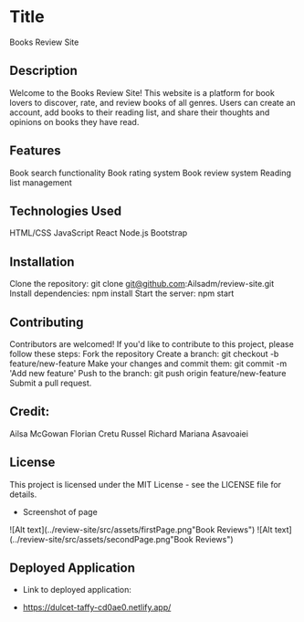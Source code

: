 # Title
Books Review Site

## Description
Welcome to the Books Review Site! This website is a platform for book lovers to discover, rate, and review books of all genres. Users can create an account, add books to their reading list, and share their thoughts and opinions on books they have read.

## Features

Book search functionality
Book rating system
Book review system
Reading list management

## Technologies Used

HTML/CSS
JavaScript
React
Node.js
Bootstrap

## Installation
Clone the repository: git clone git@github.com:Ailsadm/review-site.git
Install dependencies: npm install
Start the server: npm start

## Contributing

Contributors are welcomed!
If you'd like to contribute to this project, please follow these steps:
Fork the repository
Create a branch: git checkout -b feature/new-feature
Make your changes and commit them: git commit -m 'Add new feature'
Push to the branch: git push origin feature/new-feature
Submit a pull request.

## Credit:
Ailsa McGowan
Florian Cretu 
Russel Richard
Mariana Asavoaiei

## License
This project is licensed under the MIT License - see the LICENSE file for details.


* Screenshot of page

 ![Alt text](../review-site/src/assets/firstPage.png"Book Reviews")
 ![Alt text](../review-site/src/assets/secondPage.png"Book Reviews")

## Deployed Application

* Link to deployed application:

* https://dulcet-taffy-cd0ae0.netlify.app/


